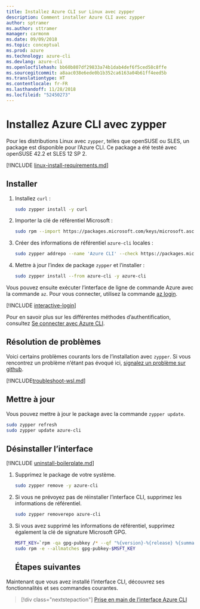 ```yaml
---
title: Installez Azure CLI sur Linux avec zypper
description: Comment installer Azure CLI avec zypper
author: sptramer
ms.author: sttramer
manager: carmonm
ms.date: 09/09/2018
ms.topic: conceptual
ms.prod: azure
ms.technology: azure-cli
ms.devlang: azure-cli
ms.openlocfilehash: bb60b807df29833a74b1dab4def6f5ced58c8ffe
ms.sourcegitcommit: a8aac038e6ede0b1b352ca6163a04b61ff4eed5b
ms.translationtype: HT
ms.contentlocale: fr-FR
ms.lasthandoff: 11/28/2018
ms.locfileid: "52450273"
---
```

# <a name="install-azure-cli-with-zypper"></a>Installez Azure CLI avec zypper

Pour les distributions Linux avec `zypper`, telles que openSUSE ou SLES, un package est disponible pour l’Azure CLI. Ce package a été testé avec openSUSE 42.2 et SLES 12 SP 2.

[!INCLUDE [linux-install-requirements.md](includes/linux-install-requirements.md)]

## <a name="install"></a>Installer

1. Installez `curl` :

   ```bash
   sudo zypper install -y curl
   ```

2. Importer la clé de référentiel Microsoft :

   ```bash
   sudo rpm --import https://packages.microsoft.com/keys/microsoft.asc
   ```

3. Créer des informations de référentiel `azure-cli` locales :

   ```bash
   sudo zypper addrepo --name 'Azure CLI' --check https://packages.microsoft.com/yumrepos/azure-cli azure-cli
   ```

4. Mettre à jour l’index de package `zypper` et l’installer :

   ```bash
   sudo zypper install --from azure-cli -y azure-cli
   ```

Vous pouvez ensuite exécuter l’interface de ligne de commande Azure avec la commande `az`. Pour vous connecter, utilisez la commande [az login](/cli/azure/reference-index#az-login).

[!INCLUDE [interactive-login](includes/interactive-login.md)]

Pour en savoir plus sur les différentes méthodes d’authentification, consultez [Se connecter avec Azure CLI](authenticate-azure-cli.md).

## <a name="troubleshooting"></a>Résolution de problèmes

Voici certains problèmes courants lors de l’installation avec `zypper`. Si vous rencontrez un problème n’étant pas évoqué ici, [signalez un problème sur github](https://github.com/Azure/azure-cli/issues).

[!INCLUDE[troubleshoot-wsl.md](includes/troubleshoot-wsl.md)]


## <a name="update"></a>Mettre à jour

Vous pouvez mettre à jour le package avec la commande `zypper update`.

```bash
sudo zypper refresh
sudo zypper update azure-cli
```

## <a name="uninstall"></a>Désinstaller l’interface

[!INCLUDE [uninstall-boilerplate.md](includes/uninstall-boilerplate.md)]

1. Supprimez le package de votre système.

    ```bash
    sudo zypper remove -y azure-cli
    ```

2. Si vous ne prévoyez pas de réinstaller l’interface CLI, supprimez les informations de référentiel.

   ```bash
   sudo zypper removerepo azure-cli
   ```

3. Si vous avez supprimé les informations de référentiel, supprimez également la clé de signature Microsoft GPG.

   ```bash
   MSFT_KEY=`rpm -qa gpg-pubkey /* --qf "%{version}-%{release} %{summary}\n" | grep Microsoft | awk '{print $1}'`
   sudo rpm -e --allmatches gpg-pubkey-$MSFT_KEY
   ```
   ## <a name="next-steps"></a>Étapes suivantes

Maintenant que vous avez installé l’interface CLI, découvrez ses fonctionnalités et ses commandes courantes.

> [!div class="nextstepaction"]
> [Prise en main de l’interface Azure CLI](get-started-with-azure-cli.md)
